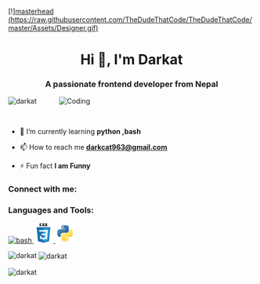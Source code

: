 [!][masterhead (https://raw.githubusercontent.com/TheDudeThatCode/TheDudeThatCode/master/Assets/Designer.gif)](http://Darkat)
<h1 align="center">Hi 👋, I'm Darkat</h1>
<h3 align="center">A passionate frontend developer from Nepal</h3>
<img align="right" alt="Coding" width="400" src="https://raw.githubusercontent.com/TheDudeThatCode/TheDudeThatCode/master/Assets/Designer.gif">

<p align="left"> <img src="https://komarev.com/ghpvc/?username=darkat&label=Profile%20views&color=0e75b6&style=flat" alt="darkat" /> </p>

<p align="left"> <a href="https://twitter.com/" target="blank"><img src="https://img.shields.io/twitter/follow/?logo=twitter&style=for-the-badge" alt="" /></a> </p>

- 🌱 I’m currently learning **python ,bash**

- 📫 How to reach me **darkcat963@gmail.com**

- ⚡ Fun fact **I am Funny**

<h3 align="left">Connect with me:</h3>
<p align="left">
</p>

<h3 align="left">Languages and Tools:</h3>
<p align="left"> <a href="https://www.gnu.org/software/bash/" target="_blank" rel="noreferrer"> <img src="https://www.vectorlogo.zone/logos/gnu_bash/gnu_bash-icon.svg" alt="bash" width="40" height="40"/> </a> <a href="https://www.w3schools.com/css/" target="_blank" rel="noreferrer"> <img src="https://raw.githubusercontent.com/devicons/devicon/master/icons/css3/css3-original-wordmark.svg" alt="css3" width="40" height="40"/> </a> <a href="https://www.python.org" target="_blank" rel="noreferrer"> <img src="https://raw.githubusercontent.com/devicons/devicon/master/icons/python/python-original.svg" alt="python" width="40" height="40"/> </a> </p>

<p><img align="left" src="https://github-readme-stats.vercel.app/api/top-langs?username=darkat&show_icons=true&locale=en&layout=compact" alt="darkat" /></p>

<p>&nbsp;<img align="center" src="https://github-readme-stats.vercel.app/api?username=darkat&show_icons=true&locale=en" alt="darkat" /></p>

<p><img align="center" src="https://github-readme-streak-stats.herokuapp.com/?user=darkat&" alt="darkat" /></p>


